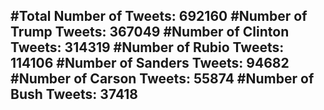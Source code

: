 #Total Number of Tweets: 692160 
#Number of Trump Tweets: 367049
#Number of Clinton Tweets: 314319
#Number of Rubio Tweets: 114106
#Number of Sanders Tweets: 94682
#Number of Carson Tweets: 55874
#Number of Bush Tweets: 37418
---
